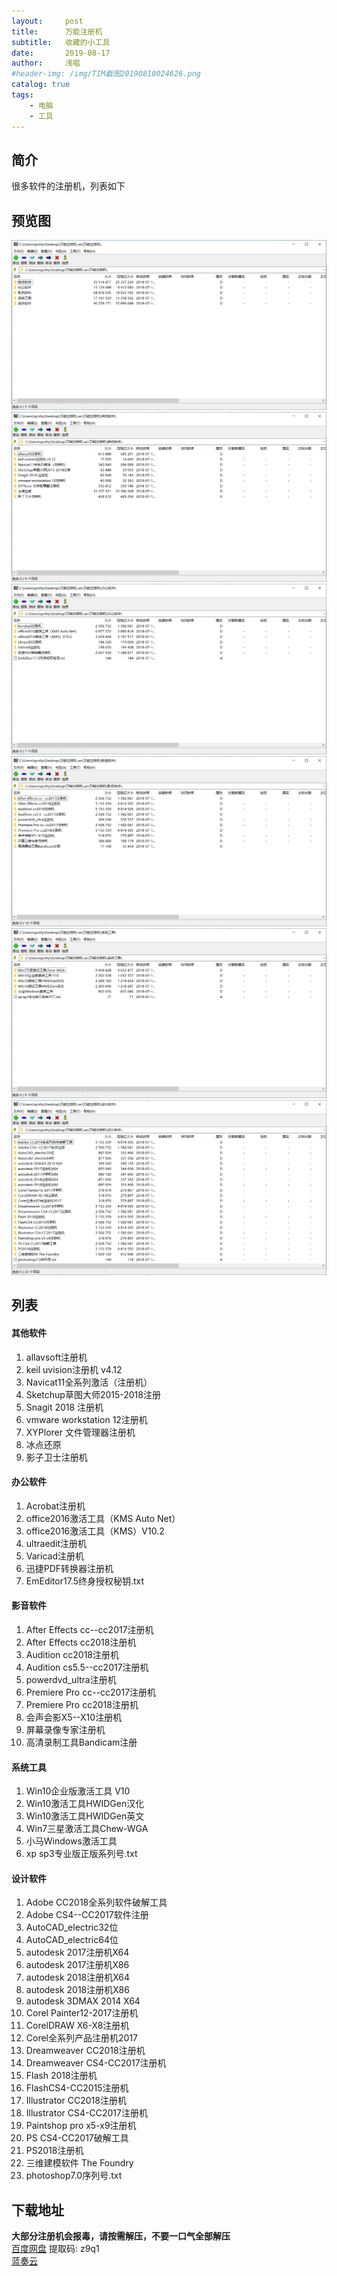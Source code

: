 ```yaml
---
layout:     post
title:      万能注册机
subtitle:   收藏的小工具
date:       2019-08-17
author:     浅唱
#header-img: /img/TIM截图20190810024626.png
catalog: true
tags:
    - 电脑
    - 工具
---
```


## 简介
很多软件的注册机，列表如下 

## 预览图
![](/img/TIM截图20190817002547.png)
![](/img/TIM截图20190817002613.png)
![](/img/TIM截图20190817002632.png)
![](/img/TIM截图20190817002643.png)
![](/img/TIM截图20190817002711.png)
![](/img/TIM截图20190817002728.png)

## 列表

#### 其他软件
1. allavsoft注册机
2. keil uvision注册机 v4.12
3. Navicat11全系列激活（注册机）
4. Sketchup草图大师2015-2018注册
5. Snagit 2018 注册机  
6. vmware workstation 12注册机
7. XYPlorer 文件管理器注册机
8. 冰点还原
9. 影子卫士注册机

#### 办公软件
1. Acrobat注册机
2. office2016激活工具（KMS Auto Net）
3. office2016激活工具（KMS）V10.2
4. ultraedit注册机
5. Varicad注册机
6. 迅捷PDF转换器注册机
7. EmEditor17.5终身授权秘钥.txt

#### 影音软件
1. After Effects cc--cc2017注册机
2. After Effects cc2018注册机
3. Audition cc2018注册机
4. Audition cs5.5--cc2017注册机
5. powerdvd_ultra注册机
6. Premiere Pro cc--cc2017注册机
7. Premiere Pro cc2018注册机
8. 会声会影X5--X10注册机
9. 屏幕录像专家注册机
10. 高清录制工具Bandicam注册

#### 系统工具
1. Win10企业版激活工具 V10
2. Win10激活工具HWIDGen汉化
3. Win10激活工具HWIDGen英文
4. Win7三星激活工具Chew-WGA
5. 小马Windows激活工具
6. xp sp3专业版正版系列号.txt

####  设计软件
1. Adobe CC2018全系列软件破解工具
2. Adobe CS4--CC2017软件注册
3. AutoCAD_electric32位
4. AutoCAD_electric64位
5. autodesk 2017注册机X64
6. autodesk 2017注册机X86
7. autodesk 2018注册机X64
8. autodesk 2018注册机X86
9. autodesk 3DMAX 2014 X64
10. Corel Painter12-2017注册机
11. CorelDRAW X6-X8注册机
12. Corel全系列产品注册机2017
13. Dreamweaver CC2018注册机
14. Dreamweaver CS4-CC2017注册机
15. Flash 2018注册机
16. FlashCS4-CC2015注册机
17. Illustrator CC2018注册机
18. Illustrator CS4-CC2017注册机
19. Paintshop pro x5-x9注册机
20. PS CS4-CC2017破解工具
21. PS2018注册机
22. 三维建模软件 The Foundry
23. photoshop7.0序列号.txt

## 下载地址
**大部分注册机会报毒，请按需解压，不要一口气全部解压**      
[百度网盘](https://pan.baidu.com/s/1D3EoVSIIEHm38OjnA3jfrw) 提取码: z9q1                             
[蓝奏云](https://www.lanzous.com/i5m4hkd)
